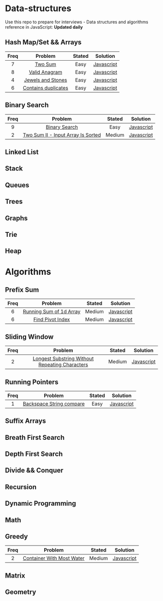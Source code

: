 # Data-structures

Use this repo to prepare for interviews - Data structures and algorithms reference in JavaScript:  <strong>Updated daily</strong>
  ## Hash Map/Set && Arrays
| Freq |                                  Problem                                 | Stated |                                                        Solution                                                        |
|:----:|:------------------------------------------------------------------------:|:------:|:----------------------------------------------------------------------------------------------------------------------:|
|   7  |             [Two Sum](https://leetcode.com/problems/two-sum/)            |  Easy  |        [Javascript](https://github.com/RWambui/Data-structure-JS-and-Psuedo/blob/main/src/leetcode/1.TwoSum.js)        |
|   8  |       [Valid Anagram](https://leetcode.com/problems/valid-anagram/)      |  Easy  |    [Javascript](https://github.com/RWambui/Data-structure-JS-and-Psuedo/blob/main/src/leetcode/242.ValidAnagram.js)    |
|   4  |  [Jewels and Stones ](https://leetcode.com/problems/jewels-and-stones/)  |  Easy  |  [Javascript](https://github.com/RWambui/Data-structure-JS-and-Psuedo/blob/main/src/leetcode/771.Jewels-and-Stones.js) |
|   6  | [Contains duplicates](https://leetcode.com/problems/contains-duplicate/) |  Easy  | [Javascript](https://github.com/RWambui/Data-structure-JS-and-Psuedo/blob/main/src/leetcode/217.Contains-Duplicate.js) |


  ## Binary Search
| Freq |                                                Problem                                                | Stated |                                                               Solution                                                              |
|:----:|:-----------------------------------------------------------------------------------------------------:|:------:|:-----------------------------------------------------------------------------------------------------------------------------------:|
|   9  |                     [Binary Search](https://leetcode.com/problems/binary-search/)                     |  Easy  |          [Javascript](https://github.com/RWambui/Data-structure-JS-and-Psuedo/blob/main/src/leetcode/704.Binary-Search.js)          |
|   2  | [Two Sum II - Input Array Is Sorted](https://leetcode.com/problems/two-sum-ii-input-array-is-sorted/) | Medium | [Javascript](https://github.com/RWambui/Data-structure-JS-and-Psuedo/blob/main/src/leetcode/167.Two-SumII-Input-Array-Is-Sorted.js) |


  ## Linked List

  ## Stack

  ## Queues

  ## Trees

  ## Graphs

  ## Trie

  ## Heap


# Algorithms

  ## Prefix Sum
| Freq |                                      Problem                                      | Stated |                                                         Solution                                                         |
|:----:|:---------------------------------------------------------------------------------:|:------:|:------------------------------------------------------------------------------------------------------------------------:|
|   6  | [Running Sum of 1d Array](https://leetcode.com/problems/running-sum-of-1d-array/) | Medium | [Javascript](https://github.com/RWambui/Data-structure-JS-and-Psuedo/blob/main/src/leetcode/1480.RunningSumof1dArray.js) |
|   6  |        [Find Pivot Index](https://leetcode.com/problems/find-pivot-index/)        | Medium | [Javascript](https://github.com/RWambui/Data-structure-Interview-prep-JS/blob/main/src/leetcode/724.Find-Pivot-Index.js) |


  ## Sliding Window
| Freq |                                                             Problem                                                             | Stated |                                                                   Solution                                                                   |
|:----:|:-------------------------------------------------------------------------------------------------------------------------------:|:------:|:--------------------------------------------------------------------------------------------------------------------------------------------:|
|   2  | [Longest Substring Without Repeating Characters](https://leetcode.com/problems/longest-substring-without-repeating-characters/) | Medium | [Javascript](https://github.com/RWambui/Data-structure-JS-and-Psuedo/blob/main/src/leetcode/3.LongestSubstringWithoutRepeatingCharacters.js) |

  ## Running Pointers
| Freq |                                        Problem                                       | Stated |                                                           Solution                                                           |
|:----:|:------------------------------------------------------------------------------------:|:------:|:----------------------------------------------------------------------------------------------------------------------------:|
|   1  | [Backspace String compare ](https://leetcode.com/problems/backspace-string-compare/) |  Easy  | [Javascript](https://github.com/RWambui/Data-structure-JS-and-Psuedo/blob/main/src/leetcode/844-Backspace-String-Compare.js) |

  ## Suffix Arrays

  ## Breath First Search

  ## Depth First Search

  ## Divide && Conquer

  ## Recursion

  ## Dynamic Programming 

  ## Math 

  ## Greedy
| Freq |                                        Problem                                        | Stated |                                                          Solution                                                         |
|:----:|:-------------------------------------------------------------------------------------:|:------:|:-------------------------------------------------------------------------------------------------------------------------:|
|   2  | [Container With Most Water](https://leetcode.com/problems/container-with-most-water/) | Medium | [Javascript](https://github.com/RWambui/Data-structure-JS-and-Psuedo/blob/main/src/leetcode/11.ContainerWithMostWater.js) |

  ## Matrix

  ## Geometry